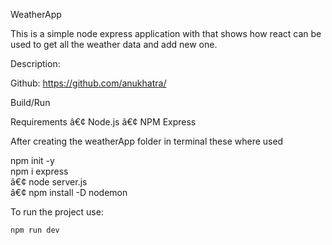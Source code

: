 WeatherApp


This is a simple node express application with that shows how react can be used to get all the weather data and add new one.

Description:

Github: https://github.com/anukhatra/

Build/Run
  
  Requirements
â€¢	Node.js
â€¢	NPM
    Express

After creating the weatherApp folder in terminal these where used 

npm init -y       
npm i express  
â€¢	node server.js      
â€¢	npm install -D nodemon


To run the project use:

	npm run dev

